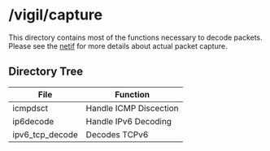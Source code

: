 # /vigil/capture
This directory contains most of the functions necessary to decode packets. Please see the [netif](https://github.com/Vigil-Network-Security-Software-Suite/Vigil/tree/main/vigil/netif) for more details about actual packet capture.

## Directory Tree

|File | Function |
|-----|----------|
|icmpdsct |Handle ICMP Discection|
|ip6decode|Handle IPv6 Decoding|
|ipv6_tcp_decode | Decodes TCPv6 |
